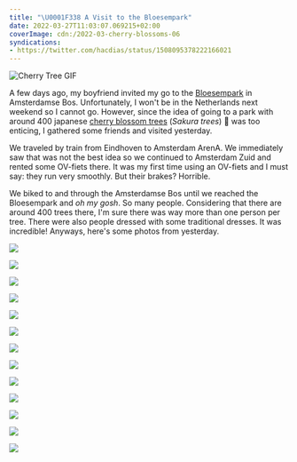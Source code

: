 ```yaml
---
title: "\U0001F338 A Visit to the Bloesempark"
date: 2022-03-27T11:03:07.069215+02:00
coverImage: cdn:/2022-03-cherry-blossoms-06
syndications:
- https://twitter.com/hacdias/status/1508095378222166021
---
```


<style>
figure.cherry-blossom {
  margin-top: 0;
  max-width: 11rem;
}

.grid-2022-sakura-trees {
  grid-template-columns: repeat(2, 1fr);
  grid-template-areas:
    "a a"
  "b c"
  "d d"
  "e f"
  "g g"
  "h i"
  "j j"
  "k l"
  "m m";
}

.grid-2022-sakura-trees > *:nth-child(1) { grid-area: a; }
.grid-2022-sakura-trees > *:nth-child(2) { grid-area: b; }
.grid-2022-sakura-trees > *:nth-child(3) { grid-area: c; }
.grid-2022-sakura-trees > *:nth-child(4) { grid-area: d; }
.grid-2022-sakura-trees > *:nth-child(5) { grid-area: e; }
.grid-2022-sakura-trees > *:nth-child(6) { grid-area: f; }
.grid-2022-sakura-trees > *:nth-child(7) { grid-area: g; }
.grid-2022-sakura-trees > *:nth-child(8) { grid-area: h; }
.grid-2022-sakura-trees > *:nth-child(9) { grid-area: i; }
.grid-2022-sakura-trees > *:nth-child(10) { grid-area: j; }
.grid-2022-sakura-trees > *:nth-child(11) { grid-area: k; }
.grid-2022-sakura-trees > *:nth-child(12) { grid-area: l; }
.grid-2022-sakura-trees > *:nth-child(13) { grid-area: m; }
</style>

![Cherry Tree GIF](https://cdn.hacdias.com/media/2022-03-cherry-blossom-tree.gif?class=pixelated+right+cherry-blossom&caption=false)

A few days ago, my boyfriend invited my go to the [Bloesempark](https://www.amsterdamsebos.nl/bloesempark/) in Amsterdamse Bos. Unfortunately, I won't be in the Netherlands next weekend so I cannot go. However, since the idea of going to a park with around 400 japanese [cherry blossom trees](https://en.wikipedia.org/wiki/Cherry_blossom) (_Sakura trees_) 🌸 was too enticing, I gathered some friends and visited yesterday.

We traveled by train from Eindhoven to Amsterdam ArenA. We immediately saw that was not the best idea so we continued to Amsterdam Zuid and rented some OV-fiets there. It was my first time using an OV-fiets and I must say: they run very smoothly. But their brakes? Horrible.

We biked to and through the Amsterdamse Bos until we reached the Bloesempark and _oh my gosh_. So many people. Considering that there are around 400 trees there, I'm sure there was way more than one person per tree. There were also people dressed with some traditional dresses. It was incredible! Anyways, here's some photos from yesterday.

<div class="fw grid-2022-sakura-trees fg">

![](cdn:/2022-03-cherry-blossoms-06)

![](cdn:/2022-03-cherry-blossoms-01)

![](cdn:/2022-03-cherry-blossoms-02)

![](cdn:/2022-03-cherry-blossoms-03)

![](cdn:/2022-03-cherry-blossoms-04)

![](cdn:/2022-03-cherry-blossoms-05)

![](cdn:/2022-03-cherry-blossoms-07)

![](cdn:/2022-03-cherry-blossoms-08)

![](cdn:/2022-03-cherry-blossoms-09)

![](cdn:/2022-03-cherry-blossoms-10)

![](cdn:/2022-03-cherry-blossoms-11)

![](cdn:/2022-03-cherry-blossoms-12)

![](cdn:/2022-03-cherry-blossoms-group)

</div>
